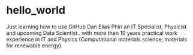 # hello_world
Just learning how to use GitHub
Dan Elias Phiri an IT Specialist, Physicist and upcoming Data Scientist.. with more than 10 years practical work experience in IT and Physics (Computational materials science; materials for renewable energy).
